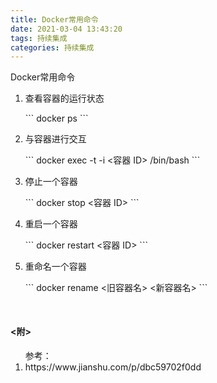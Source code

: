 ```yaml
---
title: Docker常用命令
date: 2021-03-04 13:43:20
tags: 持续集成
categories: 持续集成
---
```


<p>Docker常用命令</p>

<!-- more -->
<ol>
  <li>
    <p>查看容器的运行状态</p>
    ```
    docker ps
    ```
  </li>
  <li>
    <p>与容器进行交互</p>
    ```
    docker exec -t -i <容器 ID> /bin/bash
    ```
  </li>
  <li>
    <p>停止一个容器</p>
    ```
    docker stop <容器 ID>
    ```
  </li>
  <li>
    <p>重启一个容器</p>
    ```
    docker restart <容器 ID>
    ```
  </li>
  <li>
    <p>重命名一个容器</p>
    ```
    docker rename <旧容器名> <新容器名>
    ```
  </li>
</ol>


<h4 style="margin-top:50px;"><附></h4>
<ol>参考：
  <li>https://www.jianshu.com/p/dbc59702f0dd</li>
</ol>
